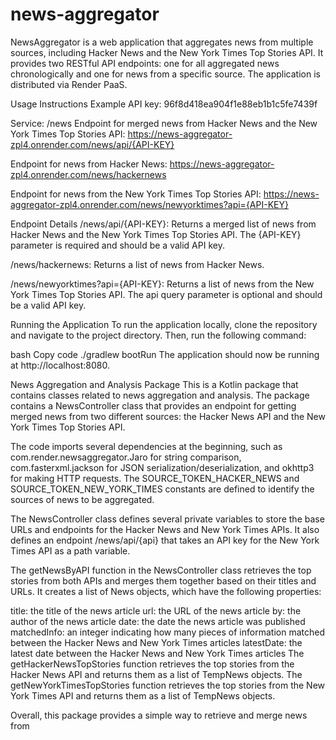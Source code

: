 # news-aggregator

NewsAggregator is a web application that aggregates news from multiple sources, including Hacker News and the New York Times Top Stories API. It provides two RESTful API endpoints: one for all aggregated news chronologically and one for news from a specific source. The application is distributed via Render PaaS.

Usage Instructions
Example API key: 96f8d418ea904f1e88eb1b1c5fe7439f

Service: /news
Endpoint for merged news from Hacker News and the New York Times Top Stories API: https://news-aggregator-zpl4.onrender.com/news/api/{API-KEY}

Endpoint for news from Hacker News: https://news-aggregator-zpl4.onrender.com/news/hackernews

Endpoint for news from the New York Times Top Stories API: https://news-aggregator-zpl4.onrender.com/news/newyorktimes?api={API-KEY}

Endpoint Details
/news/api/{API-KEY}: Returns a merged list of news from Hacker News and the New York Times Top Stories API. The {API-KEY} parameter is required and should be a valid API key.

/news/hackernews: Returns a list of news from Hacker News.

/news/newyorktimes?api={API-KEY}: Returns a list of news from the New York Times Top Stories API. The api query parameter is optional and should be a valid API key.

Running the Application
To run the application locally, clone the repository and navigate to the project directory. Then, run the following command:

bash
Copy code
./gradlew bootRun
The application should now be running at http://localhost:8080.

News Aggregation and Analysis Package
This is a Kotlin package that contains classes related to news aggregation and analysis. The package contains a NewsController class that provides an endpoint for getting merged news from two different sources: the Hacker News API and the New York Times Top Stories API.

The code imports several dependencies at the beginning, such as com.render.newsaggregator.Jaro for string comparison, com.fasterxml.jackson for JSON serialization/deserialization, and okhttp3 for making HTTP requests. The SOURCE_TOKEN_HACKER_NEWS and SOURCE_TOKEN_NEW_YORK_TIMES constants are defined to identify the sources of news to be aggregated.

The NewsController class defines several private variables to store the base URLs and endpoints for the Hacker News and New York Times APIs. It also defines an endpoint /news/api/{api} that takes an API key for the New York Times API as a path variable.

The getNewsByAPI function in the NewsController class retrieves the top stories from both APIs and merges them together based on their titles and URLs. It creates a list of News objects, which have the following properties:

title: the title of the news article
url: the URL of the news article
by: the author of the news article
date: the date the news article was published
matchedInfo: an integer indicating how many pieces of information matched between the Hacker News and New York Times articles
latestDate: the latest date between the Hacker News and New York Times articles
The getHackerNewsTopStories function retrieves the top stories from the Hacker News API and returns them as a list of TempNews objects. The getNewYorkTimesTopStories function retrieves the top stories from the New York Times API and returns them as a list of TempNews objects.

Overall, this package provides a simple way to retrieve and merge news from
